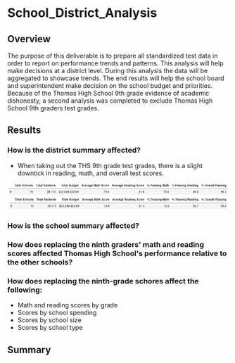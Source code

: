 # School_District_Analysis

## Overview

The purpose of this deliverable is to prepare all standardized test data in order to report on performance trends and patterns. This analysis will help make decisions at a district level. During this analysis the data will be aggregated to showcase trends. The end results will help the school board and superintendent make decision on the school budget and priorities. Because of the Thomas High School 9th grade evidence of academic dishonesty, a second analysis was completed to exclude Thomas High School 9th graders test grades. 

## Results

### How is the district summary affected?
 - When taking out the THS 9th grade test grades, there is a slight downtick in reading, math, and overall test scores.  

![testing](/Resources/PyCitySchools_District_Summary.png)
![testing2](/Resources/PyCitySchoolsChallenge_District_Summary.png)


### How is the school summary affected?

### How does replacing the ninth graders' math and reading scores affected Thomas High School's performance relative to the other schools?

### How does replacing the ninth-grade schores affect the following:
 - Math and reading scores by grade
 - Scores by school spending
 - Scores by school size
 - Scores by school type

## Summary


